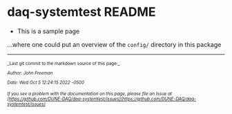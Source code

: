 # daq-systemtest README

* This is a sample page 

...where one could put an overview of the `config/` directory in this package



-----

<font size="1">
_Last git commit to the markdown source of this page:_


_Author: John Freeman_

_Date: Wed Oct 5 12:24:15 2022 -0500_

_If you see a problem with the documentation on this page, please file an Issue at [https://github.com/DUNE-DAQ/daq-systemtest/issues](https://github.com/DUNE-DAQ/daq-systemtest/issues)_
</font>
